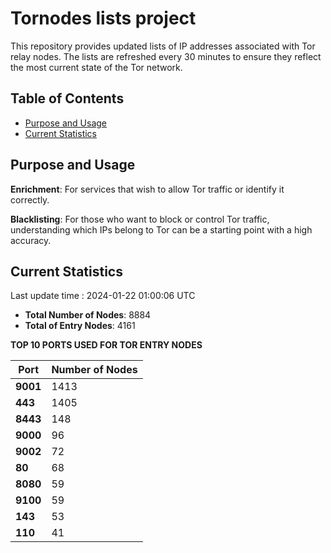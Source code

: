 # Tornodes lists project

This repository provides updated lists of IP addresses associated with Tor relay nodes. The lists are refreshed every 30 minutes to ensure they reflect the most current state of the Tor network.

## Table of Contents

- [Purpose and Usage](#purpose-and-usage)
- [Current Statistics](#current-statistics)


## Purpose and Usage

**Enrichment**: For services that wish to allow Tor traffic or identify it correctly.

**Blacklisting**: For those who want to block or control Tor traffic, understanding which IPs belong to Tor can be a starting point with a high accuracy.

## Current Statistics

Last update time : 2024-01-22 01:00:06 UTC

- **Total Number of Nodes**: 8884
- **Total of Entry Nodes**: 4161

**TOP 10 PORTS USED FOR TOR ENTRY NODES**

| **Port** | **Number of Nodes** |
|------|-----------------|
| **9001**   | 1413  |
| **443**   | 1405  |
| **8443**   | 148  |
| **9000**   | 96  |
| **9002**   | 72  |
| **80**   | 68  |
| **8080**   | 59  |
| **9100**   | 59  |
| **143**   | 53  |
| **110**   | 41  |

